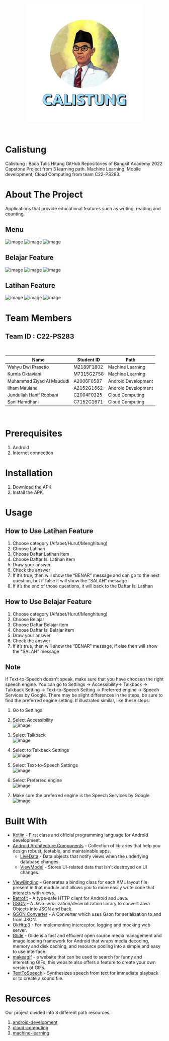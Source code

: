 <br />
<p align="center">
  <a href="#">
    <img src="app/src/main/res/drawable/logo.png">
  </a>
</p>
<br>


# Calistung
Calistung : Baca Tulis Hitung GitHub Repositories of Bangkit Academy 2022 Capstone Project from 3 learning path. Machine Learning, Mobile development, Cloud Computing from team C22-PS283.


# About The Project
Applications that provide educational features such as writing, reading and counting.
## Menu
![image](https://user-images.githubusercontent.com/64635497/173225281-2d5faedb-905a-48cf-b62b-ca8d99a5985a.png)
![image](https://user-images.githubusercontent.com/64635497/173225285-355623d8-69ca-4918-9857-34adb12de9be.png)
![image](https://user-images.githubusercontent.com/64635497/173225286-9a3c72e9-843f-4f95-9ddc-f5f81fce758b.png)
## Belajar Feature
![image](https://user-images.githubusercontent.com/64635497/173225292-e3cb07c8-97fa-4f46-b943-22ead0d1e890.png)
![image](https://user-images.githubusercontent.com/64635497/173225296-12bb3f8a-52db-48e1-a522-c10c0a61760d.png)
![image](https://user-images.githubusercontent.com/64635497/173225298-71edcf5a-8628-46a8-8f29-de0a1f70765c.png)
## Latihan Feature
![image](https://user-images.githubusercontent.com/64635497/173225301-50264edc-ea8a-4557-9504-cc8d2916ad37.png)
![image](https://user-images.githubusercontent.com/64635497/173225304-beb2f9b3-5926-4a19-9ae7-955b717f6f7f.png)
![image](https://user-images.githubusercontent.com/64635497/173225308-17878f81-03c4-4c9e-840c-d25321319a31.png)



# Team Members

## Team ID : C22-PS283
<br>

| Name                      | Student ID   | Path                |
| ------------------------- | ------------ | ------------------- |
| Wahyu Dwi Prasetio        | M2189F1802   | Machine Learning    |
| Kurnia Oktaviani          | M7315G2758   | Machine Learning    |
| Muhammad Ziyad Al Maududi | A2006F0587   | Android Development |
| Ilham Maulana             | A2152G1662   | Android Development |
| Jundullah Hanif Robbani   | C2004F0325   | Cloud Computing     |
| Sani Hamdhani             | C7152G1671   | Cloud Computing     |

<br>


# Prerequisites
1. Android 
2. Internet connection
  
  
# Installation
1. Download the APK 
2. Install the APK


# Usage
## How to Use Latihan Feature
1. Choose category (Alfabet/Huruf/Menghitung)
2. Choose Latihan
3. Choose Daftar Latihan item
4. Choose Daftar Isi Latihan item
5. Draw your answer
6. Check the answer
7. If it’s true, then will show the “BENAR” message and can go to the next question, but if false it will show the “SALAH” message
8. If it’s the end of those questions, it will back to the Daftar Isi Latihan

## How to Use Belajar Feature
1. Choose category (Alfabet/Huruf/Menghitung)
2. Choose Belajar
3. Choose Daftar Belajar item
4. Choose Daftar Isi Belajar item
5. Draw your answer
6. Check the answer
7. If it’s true, then will show the “BENAR” message, if else then will show the “SALAH” message

## Note
If Text-to-Speech doesn't speak, make sure that you have choosen the right speech engine. You can go to Settings -> Accessibility-> Talkback -> Talkback Setting -> Text-to-Speech Setting -> Preferred engine -> Speech Services by Google. There may be slight differences in the steps, be sure to find the preferred engine setting. If illustrated similar, like these steps:
1. Go to Settings
2. Select Accessibility<br>![image](https://user-images.githubusercontent.com/64635497/173274501-1eeb7a0c-7ec7-4f76-a082-d2c5b0265abb.png)

3. Select Talkback<br>![image](https://user-images.githubusercontent.com/64635497/173274505-b95d5c73-6406-45e0-b2c4-29327dd9c8b7.png)

4. Select to Talkback Settings<br>![image](https://user-images.githubusercontent.com/64635497/173274530-ea99354e-6a63-4e51-9c5c-7da34f7b99c7.png)

5. Select Text-to-Speech Settings<br>![image](https://user-images.githubusercontent.com/64635497/173274538-a1813952-0a16-4fbc-beb6-1a281f52b625.png)

6. Select Preferred engine<br>![image](https://user-images.githubusercontent.com/64635497/173274547-ca676fc9-653a-4687-8414-8f996f28e575.png)

7. Make sure the preferred engine is the Speech Services by Google<br>![image](https://user-images.githubusercontent.com/64635497/173274563-df5fd0d5-5929-4413-8698-30623122ec60.png)




# Built With
- [Kotlin](https://kotlinlang.org/) - First class and official programming language for Android development.
- [Android Architecture Components](https://developer.android.com/topic/libraries/architecture) - Collection of libraries that help you design robust, testable, and maintainable apps.
  - [LiveData](https://developer.android.com/topic/libraries/architecture/livedata) - Data objects that notify views when the underlying database changes.
  - [ViewModel](https://developer.android.com/topic/libraries/architecture/viewmodel) - Stores UI-related data that isn't destroyed on UI changes.
<!--   - [Room](https://developer.android.com/jetpack/androidx/releases/room) - The Room persistence library provides an abstraction layer over SQLite to allow for more robust database access while harnessing the full power of SQLite.  -->
  - [ViewBinding](https://developer.android.com/topic/libraries/view-binding) - Generates a binding class for each XML layout file present in that module and allows you to more easily write code that interacts with views.
- [Retrofit](https://square.github.io/retrofit/) - A type-safe HTTP client for Android and Java.
- [GSON](https://github.com/google/gson) - A Java serialization/deserialization library to convert Java Objects into JSON and back.
- [GSON Converter](https://github.com/square/retrofit/tree/master/retrofit-converters/gson) - A Converter which uses Gson for serialization to and from JSON.
- [OkHttp3](https://github.com/square/okhttp) -  For implementing interceptor, logging and mocking web server.
- [Glide](https://github.com/bumptech/glide) - Glide is a fast and efficient open source media management and image loading framework for Android that wraps media decoding, memory and disk caching, and resource pooling into a simple and easy to use interface.
- [makeagif](https://makeagif.com/user/SeijiKun/popular/1) - a website that can be used to search for funny and interesting GIFs, this website also offers a feature to create your own version of GIFs.
- [TextToSpeech](https://developer.android.com/reference/android/speech/tts/TextToSpeech) - Synthesizes speech from text for immediate playback or to create a sound file.


# Resources
Our project divided into 3 different path resources.
1. [android-development](https://github.com/chino-ai/calistung)
2. [cloud-computing](https://github.com/wdprsto/Calistung_processing)
3. [machine-learning](https://github.com/jundi77/c22-ps283-backend)
